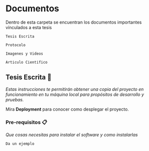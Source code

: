 
# Documentos

Dentro de esta carpeta se encuentran los documentos importantes vínculados a esta tesis
```
Tesis Escrita
```
```
Protocolo
```
```
Imagenes y Videos
```
```
Articulo Cientifico
```



## Tesis Escrita 🚀

_Estas instrucciones te permitirán obtener una copia del proyecto en funcionamiento en tu máquina local para propósitos de desarrollo y pruebas._

Mira **Deployment** para conocer como desplegar el proyecto.


### Pre-requisitos 📋

_Que cosas necesitas para instalar el software y como instalarlas_

```
Da un ejemplo
```
